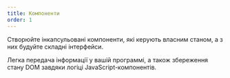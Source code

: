 ```yaml
---
title: Компоненти
order: 1
---
```


Створюйте інкапсульовані компоненти, які керують власним станом, а з них будуйте складні інтерфейси.

Легка передача інформації у вашій программі, а також збереження стану DOM завдяки логіці JavaScript-компонентів.

